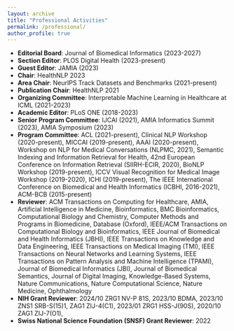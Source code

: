 ```yaml
---
layout: archive
title: "Professional Activities"
permalink: /professional/
author_profile: true
---
```


<!-- {% if site.talkmap_link == true %}

<p style="text-decoration:underline;"><a href="/talkmap.html">See a map of all the places I've given a talk!</a></p>

{% endif %}

{% for post in site.talks reversed %}
  {% include archive-single-talk.html %}
{% endfor %} -->

* **Editorial Board**: Journal of Biomedical Informatics (2023-2027)
* **Section Editor**: PLOS Digital Health (2023-present)
* **Guest Editor**: JAMIA (2023)
* **Chair**: HealthNLP 2023
* **Area Chair**: NeurIPS Track Datasets and Benchmarks (2021-present)
* **Publication Chair**: HealthNLP 2021
* **Organizing Committee**: Interpretable Machine Learning in Healthcare at ICML (2021-2023)
* **Academic Editor**: PLoS ONE (2018-2023)
* **Senior Program Committee**: IJCAI (2021), AMIA Informatics Summit (2023), AMIA Symposium (2023)
* **Program Committee**: ACL (2021-present), Clinical NLP Workshop (2020-present), MICCAI (2019-present), AAAI (2020-present), Workshop on NLP for Medical Conversations (NLPMC, 2021), Semantic Indexing and Information Retrieval for Health, 42nd European Conference on Information Retrieval (SIIRH-ECIR, 2020), BioNLP Workshop (2019-present), ICCV Visual Recognition for Medical Image Workshop (2019-2020), ICHI (2019-present), The IEEE International Conference on Biomedical and Health Informatics (ICBHI, 2016-2021), ACM-BCB (2015-present)
* **Reviewer**: ACM Transactions on Computing for Healthcare, AMIA, Artificial Intelligence in Medicine, Bioinformatics, BMC Bioinformatics, Computational Biology and Chemistry, Computer Methods and Programs in Biomedicine, Database (Oxford), IEEE/ACM Transactions on Computational Biology and Bioinformatics, IEEE Journal of Biomedical and Health Informatics (JBHI), IEEE Transactions on Knowledge and Data Engineering, IEEE Transactions on Medical Imaging (TMI), IEEE Transactions on Neural Networks and Learning Systems, IEEE Transactions on Pattern Analysis and Machine Intelligence (TPAMI), Journal of Biomedical Informatics (JBI), Journal of Biomedical Semantics, Journal of Digital Imaging, Knowledge-Based Systems, Nature Communications, Nature Computational Science, Nature Medicine, Ophthalmology
* **NIH Grant Reviewer**: 2024/10 ZRG1 NV-P 81S, 2023/10 BDMA, 2023/10 ZNS1 SRB-S(15)1, ZAG1 ZIJ-4(C1), 2023/01 ZRG1 HSS-J(90S), 2020/10 ZAG1 ZIJ-7(O1),
* **Swiss National Science Foundation (SNSF) Grant Reviewer**: 2022
